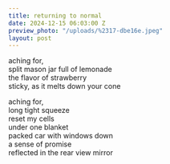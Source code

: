 ```yaml
---
title: returning to normal
date: 2024-12-15 06:03:00 Z
preview_photo: "/uploads/%2317-dbe16e.jpeg"
layout: post
---
```


aching for, <br>
split mason jar full of lemonade <br>
the flavor of strawberry <br>
sticky, as it melts down your cone <br>

aching for, <br>
long tight squeeze <br>
reset my cells <br>
under one blanket <br>
packed car with windows down <br>
a sense of promise <br>
reflected in the rear view mirror <br>